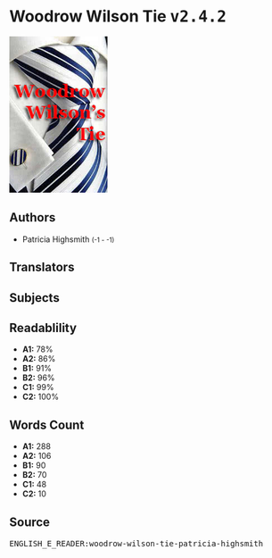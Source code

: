 # Woodrow Wilson Tie <kbd>v2.4.2</kbd>

![](./cover.medium.jpg "")

## Authors


 - Patricia Highsmith <small>(-1 - -1)</small>

## Translators



## Subjects



## Readablility


 - **A1:** 78%
 - **A2:** 86%
 - **B1:** 91%
 - **B2:** 96%
 - **C1:** 99%
 - **C2:** 100%

## Words Count


 - **A1:** 288
 - **A2:** 106
 - **B1:** 90
 - **B2:** 70
 - **C1:** 48
 - **C2:** 10

## Source


<kbd>ENGLISH_E_READER:woodrow-wilson-tie-patricia-highsmith</kbd>
